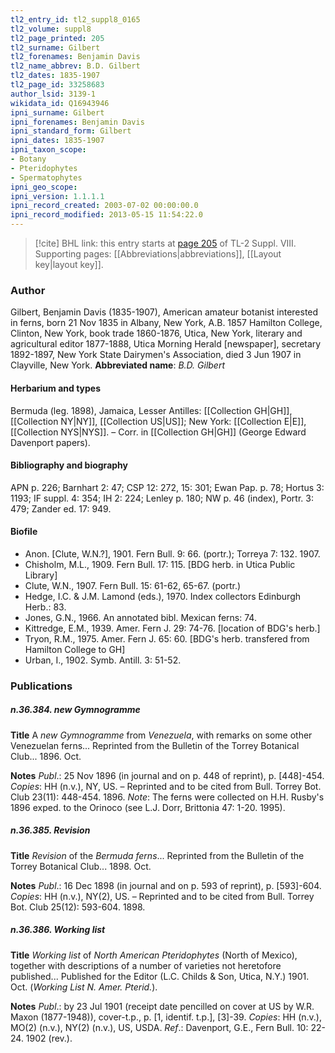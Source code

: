```yaml
---
tl2_entry_id: tl2_suppl8_0165
tl2_volume: suppl8
tl2_page_printed: 205
tl2_surname: Gilbert
tl2_forenames: Benjamin Davis
tl2_name_abbrev: B.D. Gilbert
tl2_dates: 1835-1907
tl2_page_id: 33258683
author_lsid: 3139-1
wikidata_id: Q16943946
ipni_surname: Gilbert
ipni_forenames: Benjamin Davis
ipni_standard_form: Gilbert
ipni_dates: 1835-1907
ipni_taxon_scope: 
- Botany
- Pteridophytes
- Spermatophytes
ipni_geo_scope: 
ipni_version: 1.1.1.1
ipni_record_created: 2003-07-02 00:00:00.0
ipni_record_modified: 2013-05-15 11:54:22.0
---
```



> [!cite] BHL link: this entry starts at [page 205](https://www.biodiversitylibrary.org/page/33258683) of TL-2 Suppl. VIII.
> Supporting pages: [[Abbreviations|abbreviations]], [[Layout key|layout key]].

### Author

Gilbert, Benjamin Davis (1835-1907), American amateur botanist interested in ferns, born 21 Nov 1835 in Albany, New York, A.B. 1857 Hamilton College, Clinton, New York, book trade 1860-1876, Utica, New York, literary and agricultural editor 1877-1888, Utica Morning Herald \[newspaper\], secretary 1892-1897, New York State Dairymen's Association, died 3 Jun 1907 in Clayville, New York. 
**Abbreviated name**: *B.D. Gilbert*

#### Herbarium and types

Bermuda (leg. 1898), Jamaica, Lesser Antilles: [[Collection GH|GH]], [[Collection NY|NY]], [[Collection US|US]]; New York: [[Collection E|E]], [[Collection NYS|NYS]]. – Corr. in [[Collection GH|GH]] (George Edward Davenport papers).

#### Bibliography and biography

APN p. 226; Barnhart 2: 47; CSP 12: 272, 15: 301; Ewan Pap. p. 78; Hortus 3: 1193; IF suppl. 4: 354; IH 2: 224; Lenley p. 180; NW p. 46 (index), Portr. 3: 479; Zander ed. 17: 949.

#### Biofile

- Anon. \[Clute, W.N.?\], 1901. Fern Bull. 9: 66. (portr.); Torreya 7: 132. 1907.
- Chisholm, M.L., 1909. Fern Bull. 17: 115. \[BDG herb. in Utica Public Library\]
- Clute, W.N., 1907. Fern Bull. 15: 61-62, 65-67. (portr.)
- Hedge, I.C. & J.M. Lamond (eds.), 1970. Index collectors Edinburgh Herb.: 83.
- Jones, G.N., 1966. An annotated bibl. Mexican ferns: 74.
- Kittredge, E.M., 1939. Amer. Fern J. 29: 74-76. \[location of BDG's herb.\]
- Tryon, R.M., 1975. Amer. Fern J. 65: 60. \[BDG's herb. transfered from Hamilton College to GH\]
- Urban, I., 1902. Symb. Antill. 3: 51-52.

### Publications

##### n.36.384. new Gymnogramme

**Title**
A *new Gymnogramme* from *Venezuela*, with remarks on some other Venezuelan ferns... Reprinted from the Bulletin of the Torrey Botanical Club... 1896. Oct.

**Notes**
*Publ*.: 25 Nov 1896 (in journal and on p. 448 of reprint), p. \[448\]-454. *Copies*: HH (n.v.), NY, US. – Reprinted and to be cited from Bull. Torrey Bot. Club 23(11): 448-454. 1896.
*Note*: The ferns were collected on H.H. Rusby's 1896 exped. to the Orinoco (see L.J. Dorr, Brittonia 47: 1-20. 1995).

##### n.36.385. Revision

**Title**
*Revision* of the *Bermuda ferns*... Reprinted from the Bulletin of the Torrey Botanical Club... 1898. Oct.

**Notes**
*Publ*.: 16 Dec 1898 (in journal and on p. 593 of reprint), p. \[593\]-604. *Copies*: HH (n.v.), NY(2), US. – Reprinted and to be cited from Bull. Torrey Bot. Club 25(12): 593-604. 1898.

##### n.36.386. Working list

**Title**
*Working list* of *North American Pteridophytes* (North of Mexico), together with descriptions of a number of varieties not heretofore published... Published for the Editor (L.C. Childs & Son, Utica, N.Y.) 1901. Oct. (*Working List N. Amer. Pterid.*).

**Notes**
*Publ*.: by 23 Jul 1901 (receipt date pencilled on cover at US by W.R. Maxon (1877-1948)), cover-t.p., p. \[1, identif. t.p.\], \[3\]-39. *Copies*: HH (n.v.), MO(2) (n.v.), NY(2) (n.v.), US, USDA.
*Ref*.: Davenport, G.E., Fern Bull. 10: 22-24. 1902 (rev.).

